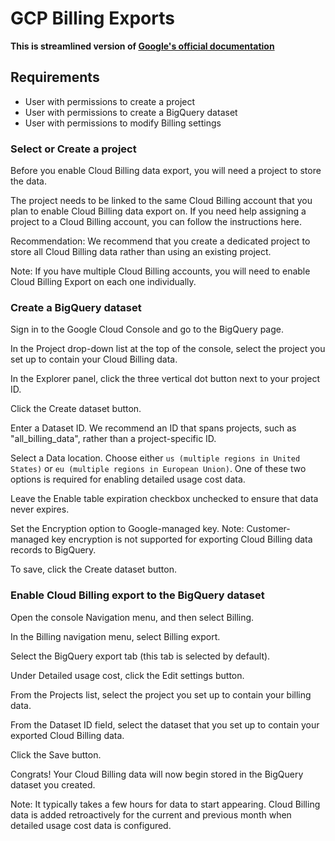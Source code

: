 # GCP Billing Exports

__This is streamlined version of [Google's official documentation](https://cloud.google.com/billing/docs/how-to/export-data-bigquery-setup)__


## Requirements
- User with permissions to create a project
- User with permissions to create a BigQuery dataset
- User with permissions to modify Billing settings

### Select or Create a project

Before you enable Cloud Billing data export, you will need a project to store the data. 

The project needs to be linked to the same Cloud Billing account that you plan to enable Cloud Billing data export on. If you need help assigning a project to a Cloud Billing account, you can follow the instructions here.

Recommendation: We recommend that you create a dedicated project to store all Cloud Billing data rather than using an existing project.

Note: If you have multiple Cloud Billing accounts, you will need to enable Cloud Billing Export on each one individually.

### Create a BigQuery dataset

Sign in to the Google Cloud Console and go to the BigQuery page.

In the Project drop-down list at the top of the console, select the project you set up to contain your Cloud Billing data.

In the Explorer panel, click the three vertical dot button next to your project ID.

Click the Create dataset button.

Enter a Dataset ID. We recommend an ID that spans projects, such as "all_billing_data", rather than a project-specific ID.

Select a Data location. Choose either `us (multiple regions in United States)` or `eu (multiple regions in European Union)`. One of these two options is required for enabling detailed usage cost data.

Leave the Enable table expiration checkbox unchecked to ensure that data never expires. 

Set the Encryption option to Google-managed key. Note: Customer-managed key encryption is not supported for exporting Cloud Billing data records to BigQuery.

To save, click the Create dataset button.

### Enable Cloud Billing export to the BigQuery dataset

Open the console Navigation menu, and then select Billing.

In the Billing navigation menu, select Billing export.

Select the BigQuery export tab (this tab is selected by default).

Under Detailed usage cost, click the Edit settings button.

From the Projects list, select the project you set up to contain your billing data.

From the Dataset ID field, select the dataset that you set up to contain your exported Cloud Billing data.

Click the Save button.

Congrats! Your Cloud Billing data will now begin stored in the BigQuery dataset you created. 

Note: It typically takes a few hours for data to start appearing. Cloud Billing data is added retroactively for the current and previous month when detailed usage cost data is configured.
